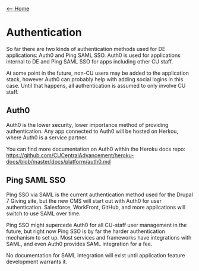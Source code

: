[<-- Home](/readme.md)

# Authentication

So far there are two kinds of authentication methods used for DE applications: Auth0 and Ping SAML
SSO. Auth0 is used for applications internal to DE and Ping SAML SSO for apps including other CU
staff.

At some point in the future, non-CU users may be added to the application stack, however Auth0 can
probably help with adding social logins in this case. Until that happens, all authentication is
assumed to only involve CU staff.

## Auth0

Auth0 is the lower security, lower importance method of providing authentication. Any app connected
to Auth0 will be hosted on Herkou, where Auth0 is a service partner.

You can find more documentation on Auth0 within the Heroku docs repo:
https://github.com/CUCentralAdvancement/heroku-docs/blob/master/docs/platform/auth0.md

## Ping SAML SSO

Ping SSO via SAML is the current authentication method used for the Drupal 7 Giving site, but the
new CMS will start out with Auth0 for user authentication. Salesforce, WorkFront, GitHub, and more
applications will switch to use SAML over time.

Ping SSO might supercede Auth0 for all CU-staff user management in the future, but right now Ping
SSO is by far the harder authentication mechanism to set up. Most services and frameworks have
integrations with SAML, and even Auth0 provides SAML integration for a fee.

No documentation for SAML integration will exist until application feature development warrants it.
